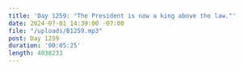 ```yaml
---
title: 'Day 1259: "The President is now a king above the law."'
date: 2024-07-01 14:39:00 -07:00
file: "/uploads/B1259.mp3"
post: Day 1259
duration: '00:05:25'
length: 4038233
---
```


